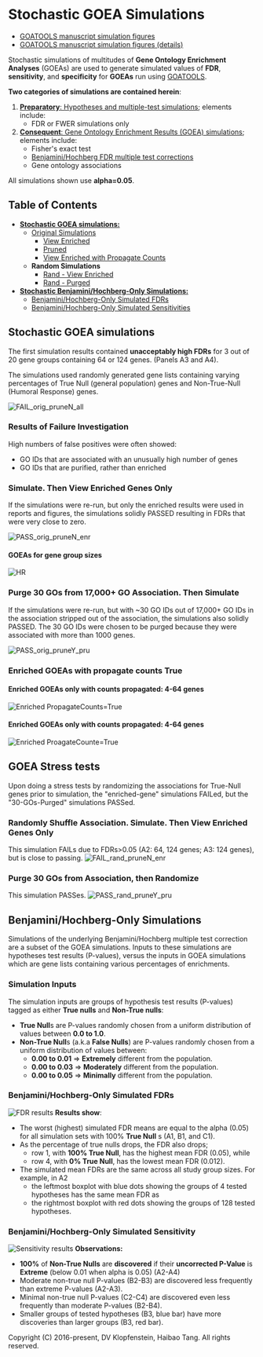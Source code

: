# Stochastic GOEA Simulations
  * [GOATOOLS manuscript simulation figures](doc/md/README_fig3_sim.md)      
  * [GOATOOLS manuscript simulation figures (details)](doc/md/README_ms2017.md)    

Stochastic simulations of multitudes of **Gene Ontology Enrichment Analyses** (GOEAs)
are used to generate simulated values of **FDR**, **sensitivity**, and **specificity**
for **GOEAs** run using [GOATOOLS](https://github.com/tanghaibao/goatools).

**Two categories of simulations are contained herein**:
  1. [**Preparatory**: Hypotheses and multiple-test simulations](doc/md/README_figs_hypoth.md); elements include:    
       * FDR or FWER simulations only
  2. [**Consequent**: Gene Ontology Enrichment Results (GOEA) simulations](doc/md/README_goea.md); elements include:
       * Fisher's exact test
       * [Benjamini/Hochberg FDR multiple test corrections](http://www.stat.purdue.edu/~doerge/BIOINFORM.D/FALL06/Benjamini%20and%20Y%20FDR.pdf)
       * Gene ontology associations    

All simulations shown use **alpha=0.05**.


## Table of Contents
  * [**Stochastic GOEA simulations:**](#stochastic-goea-simulations-1)
    * [Original Simulations](#stochastic-goea-simulations-1)
      * [View Enriched](#simulate-and-view-enriched-genes-only)
      * [Pruned](#purge-30-gos-from-association-then-simulate)
      * [View Enriched with Propagate Counts](#view-enriched-goeas-only-with-propagate-countstrue)
    * **Random Simulations**
      * [Rand - View Enriched](#randomize-association-and-view-enriched-genes-only)
      * [Rand - Purged](#purge-30-gos-from-association-then-randomize)
  * [**Stochastic Benjamini/Hochberg-Only Simulations:**](#benjaminihochberg-only-simulations)
    * [Benjamini/Hochberg-Only Simulated FDRs](
      #benjaminihochberg-only-simulated-fdrs)
    * [Benjamini/Hochberg-Only Simulated Sensitivities](
      #benjaminihochberg-only-simulated-sensitivity)

## Stochastic GOEA simulations
The first simulation results contained **unacceptably high FDRs** for
3 out of 20 gene groups containing 64 or 124 genes. (Panels A3 and A4).

The simulations used randomly generated gene lists containing varying
percentages of True Null (general population) genes and Non-True-Null (Humoral Response) genes.

![FAIL_orig_pruneN_all](doc/md/images/fig1b_FAIL_goea_orig_noprune_ntn2_100to000_004to124_N00020_00020_humoral_rsp.png)

### Results of Failure Investigation
High numbers of false positives were often showed:
  * GO IDs that are associated with an unusually high number of genes
  * GO IDs that are purified, rather than enriched

### Simulate. Then View Enriched Genes Only
If the simulations were re-run, but only the enriched results were used in reports and figures,
the simulations solidly PASSED resulting in FDRs that were very close to zero.

![PASS_orig_pruneN_enr](doc/md/images/fig3b_PASS_goea_orig_noprune_enriched_ntn2_100to000_004to124_N00020_00020_humoral_rsp.png)
#### GOEAs for gene group sizes
![HR](doc/md/images/fig_goea_orig_noprune_enriched_ntn2_p0_100to000_028to060_N00020_00020_humoral_rsp.png)

### Purge 30 GOs from 17,000+ GO Association. Then Simulate
If the simulations were re-run, but with ~30 GO IDs out of 17,000+ GO IDs in the
association stripped out of the association, the simulations also solidly PASSED.
The 30 GO IDs were chosen to be purged because they were associated with more than 1000 genes.

![PASS_orig_pruneY_pru](doc/md/images/fig2b_PASS_goea_orig_pruned_ntn2_100to000_004to124_N00020_00020_humoral_rsp.png)

### Enriched GOEAs with propagate counts True
#### Enriched GOEAs only with counts propagated: 4-64 genes
![Enriched PropagateCounts=True](doc/md/images/fig_goea_orig_noprune_enriched_ntn2_p1_100to000_004to064_N00020_00020_humoral_rsp.png)

#### Enriched GOEAs only with counts propagated: 4-64 genes
![Enriched ProagateCounte=True](doc/md/images/fig_goea_orig_noprune_enriched_ntn2_p1_100to000_004to024_N00020_00020_humoral_rsp.png)

## GOEA Stress tests
Upon doing a stress tests by randomizing the associations for True-Null genes
prior to simulation, the "enriched-gene" simulations FAILed, but the
"30-GOs-Purged" simulations PASSed.

### Randomly Shuffle Association. Simulate. Then View Enriched Genes Only
This simulation FAILs due to FDRs>0.05 (A2: 64, 124 genes; A3: 124 genes), but is close to passing.
![FAIL_rand_pruneN_enr](doc/md/images/fig4b_FAIL_goea_rand_noprune_enriched_ntn2_100to000_004to124_N00020_00020_humoral_rsp.png)
### Purge 30 GOs from Association, then Randomize
This simulation PASSes.
![PASS_rand_pruneY_pru](doc/md/images/fig5b_PASS_goea_rand_pruned_ntn2_100to000_004to124_N00020_00020_humoral_rsp.png)


## Benjamini/Hochberg-Only Simulations
Simulations of the underlying Benjamini/Hochberg multiple test correction are a subset
of the GOEA simulations.
Inputs to these simulations are hypotheses test results (P-values), versus the
inputs in GOEA simulations which are gene lists containing various percentages of enrichments.

### Simulation Inputs
The simulation inputs are groups of hypothesis test results (P-values) tagged as 
either **True nulls** and **Non-True nulls**:
  * **True Null**s are P-values randomly chosen from a uniform distribution of values between **0.0 to 1.0**.    
  * **Non-True Null**s (a.k.a **False Nulls**) are P-values randomly chosen from a uniform distribution of values between:    
    * **0.00 to 0.01** => **Extremely** different from the population.    
    * **0.00 to 0.03** => **Moderately** different from the population.    
    * **0.00 to 0.05** => **Minimally** different from the population.    

### Benjamini/Hochberg-Only Simulated FDRs
![FDR results](doc/logs/fig_hypoth_100to025_01to05_004to128_N00100_01000_fdr_bh_fdr_actual.png)
**Results show**:
  * The worst (highest) simulated FDR means are equal to the alpha (0.05)
    for all simulation sets with 100% **True Null** s (A1, B1, and C1).    
  * As the percentage of true nulls drops, the FDR also drops;    
    * row 1, with **100% True Null**, has the highest mean FDR (0.05), while
    * row 4, with   **0% True Null**, has the lowest mean FDR (0.012).
  * The simulated mean FDRs are the same across all study group sizes. For example, in A2    
    * the leftmost boxplot with blue dots showing the groups of 4 tested hypotheses has the same mean FDR as
    * the rightmost boxplot with red dots showing the groups of 128 tested hypotheses.

### Benjamini/Hochberg-Only Simulated Sensitivity
![Sensitivity results](doc/logs/fig_hypoth_100to025_01to05_004to128_N00100_01000_fdr_bh_sensitivity.png)
**Observations:**    
* **100%** of **Non-True Nulls** are **discovered** if their **uncorrected P-Value** is **Extreme** (below 0.01 when alpha is 0.05) (A2-A4)
* Moderate non-true null P-values (B2-B3) are discovered less frequently than extreme P-values (A2-A3).
* Minimal non-true null P-values (C2-C4) are discovered even less frequently than moderate P-values (B2-B4).
* Smaller groups of tested hypotheses (B3, blue bar) have more discoveries than larger groups (B3, red bar).

Copyright (C) 2016-present, DV Klopfenstein, Haibao Tang. All rights reserved.
